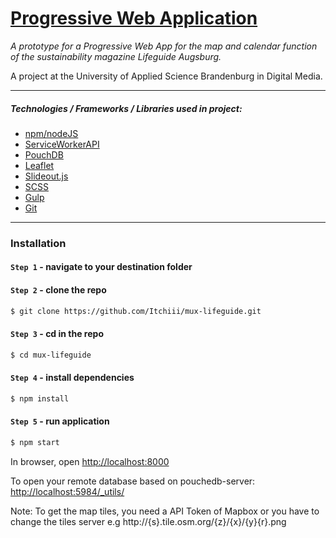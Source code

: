 # [Progressive Web Application]()

*A prototype for a Progressive Web App for the map and calendar function of the sustainability magazine Lifeguide Augsburg.*

A project at the University of Applied Science Brandenburg in Digital Media.
______
##### Technologies / Frameworks / Libraries used in project:
* [npm/nodeJS](https://nodejs.org/en/)
* [ServiceWorkerAPI](https://developer.mozilla.org/en-US/docs/Web/API/Service_Worker_API)
* [PouchDB](https://pouchdb.com/)
* [Leaflet](https://leafletjs.com/)
* [Slideout.js](https://slideout.js.org/)
* [SCSS](https://sass-lang.com/)
* [Gulp](https://gulpjs.com/)
* [Git](https://git-scm.com/)
_____
### Installation

#### `Step 1` - navigate to your destination folder

#### `Step 2` - clone the repo
  
```bash
$ git clone https://github.com/Itchiii/mux-lifeguide.git
```

#### `Step 3` - cd in the repo

```bash
$ cd mux-lifeguide
```

#### `Step 4` - install dependencies

```bash
$ npm install
```

#### `Step 5` - run application

```bash
$ npm start
```

In browser, open [http://localhost:8000](http://localhost:8000)

To open your remote database based on pouchedb-server: [http://localhost:5984/_utils/](http://localhost:5984/_utils/)

Note: To get the map tiles, you need a API Token of Mapbox or you have to change the tiles server e.g http://{s}.tile.osm.org/{z}/{x}/{y}{r}.png